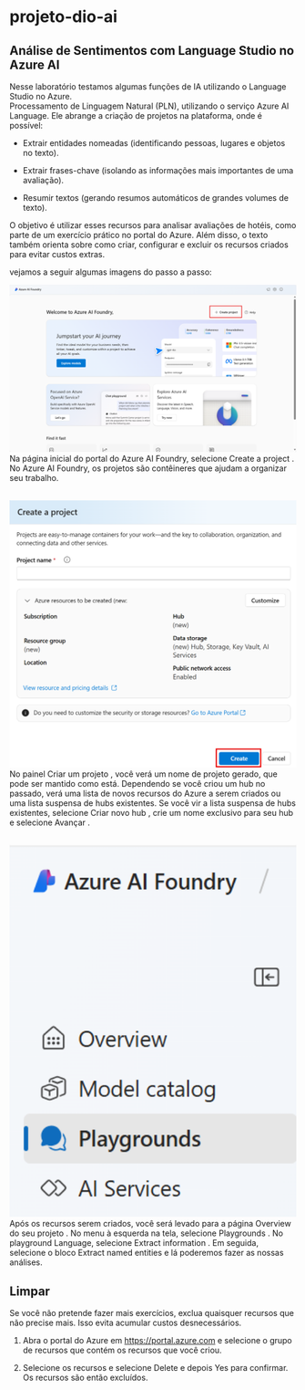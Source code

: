 # projeto-dio-ai
## Análise de Sentimentos com Language Studio no Azure AI

Nesse laboratório testamos algumas funções de IA utilizando o Language Studio no Azure.  
 Processamento de Linguagem Natural (PLN), utilizando o serviço Azure AI Language. Ele abrange a criação de projetos na plataforma, onde é possível:

- Extrair entidades nomeadas (identificando pessoas, lugares e objetos no texto).

- Extrair frases-chave (isolando as informações mais importantes de uma avaliação).

- Resumir textos (gerando resumos automáticos de grandes volumes de texto).

O objetivo é utilizar esses recursos para analisar avaliações de hotéis, como parte de um exercício prático no portal do Azure. Além disso, o texto também orienta sobre como criar, configurar e excluir os recursos criados para evitar custos extras.

vejamos a seguir algumas imagens do passo a passo:

<img src="assets/azure-ai-foundry-home-page.png" alt="Imagem representativa" width="900">
Na página inicial do portal do Azure AI Foundry, selecione Create a project . No Azure AI Foundry, os projetos são contêineres que ajudam a organizar seu trabalho.  


<br> <img src="assets/azure-ai-foundry-create-project-2.png" alt="Imagem representativa" width="900">
<br> No painel Criar um projeto , você verá um nome de projeto gerado, que pode ser mantido como está. Dependendo se você criou um hub no passado, verá uma lista de novos recursos do Azure a serem criados ou uma lista suspensa de hubs existentes. Se você vir a lista suspensa de hubs existentes, selecione Criar novo hub , crie um nome exclusivo para seu hub e selecione Avançar .

<br> <img src="assets/azure-ai-foundry-playgrounds-3.png" alt="Imagem representativa" width="600">
  <br>Após os recursos serem criados, você será levado para a página Overview do seu projeto . No menu à esquerda na tela, selecione Playgrounds .
  No playground Language, selecione Extract information . Em seguida, selecione o bloco Extract named entities e lá poderemos fazer as nossas análises.

  ## Limpar
Se você não pretende fazer mais exercícios, exclua quaisquer recursos que não precise mais. Isso evita acumular custos desnecessários.

1. Abra o portal do Azure em https://portal.azure.com e selecione o grupo de recursos que contém os recursos que você criou.

2. Selecione os recursos e selecione Delete e depois Yes para confirmar. Os recursos são então excluídos.
